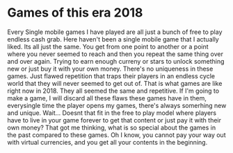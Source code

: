 # Games of this era 2018


Every Single mobile games I have played are all just a bunch of free to play endless cash grab. Here haven't been a single mobile game that I actually liked. Its all just the same. You get from one point to another or a point where you never seemed to reach and then you repeat the same thing over and over again. Trying to earn enough curreny or stars to unlock something new or just buy it with your own money. There's no uniqueness in these games. Just flawed repetition that traps their players in an endless cycle world that they will never seemed to get out of. That is what games are like right now in 2018. They all seemed the same and repetitive. If I'm going to make a game, I will discard all these flaws these games have in them,  everysingle time the player opens my games,  there's always somerhing new and unique. Wait... Doesnt that fit in the free to play model where players have to live in your game forever to get that content or just pay it with their own money? That got me thinking,  what is so special about the games in the past compared to these games. Oh I know,  you cannot pay your way out with virtual currencies,  and you get all your contents in the beginning. 



















  






<!--stackedit_data:
eyJoaXN0b3J5IjpbMjgyMjMyNjE4XX0=
-->